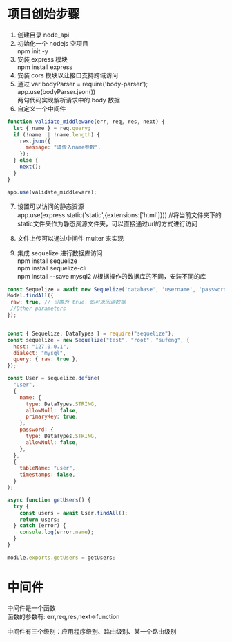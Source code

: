 # 项目创始步骤

1. 创建目录 node_api
2. 初始化一个 nodejs 空项目  
   npm init -y
3. 安装 express 模块  
   npm install express
4. 安装 cors 模块以让接口支持跨域访问
5. 通过
   var bodyParser = require('body-parser');  
    app.use(bodyParser.json())  
    两句代码实现解析请求中的 body 数据
6. 自定义一个中间件

```js
function validate_middleware(err, req, res, next) {
  let { name } = req.query;
  if (!name || !name.length) {
    res.json({
      message: "请传入name参数",
    });
  } else {
    next();
  }
}

app.use(validate_middleware);
```

7. 设置可以访问的静态资源   
app.use(express.static('static',{extensions:['html']}))  //将当前文件夹下的 static文件夹作为静态资源文件夹，可以直接通过url的方式进行访问

8. 文件上传可以通过中间件 multer 来实现

9. 集成 sequelize 进行数据库访问  
npm install sequelize   
npm install sequelize-cli  
npm install --save mysql2  //根据操作的数据库的不同，安装不同的库

```js
const Sequelize = await new Sequelize('database', 'username', 'password', { query: { raw:true } })
Model.findAll({
 raw: true, // 设置为 true，即可返回源数据
 //Other parameters
});


const { Sequelize, DataTypes } = require("sequelize");
const sequelize = new Sequelize("test", "root", "sufeng", {
  host: "127.0.0.1",
  dialect: "mysql",
  query: { raw: true },
});

const User = sequelize.define(
  "User",
  {
    name: {
      type: DataTypes.STRING,
      allowNull: false,
      primaryKey: true,
    },
    password: {
      type: DataTypes.STRING,
      allowNull: false,
    },
  },
  {
    tableName: "user",
    timestamps: false,
  }
);

async function getUsers() {
  try {
    const users = await User.findAll();
    return users;
  } catch (error) {
    console.log(error.name);
  }
}

module.exports.getUsers = getUsers;

```


# 中间件

中间件是一个函数  
函数的参数有: err,req,res,next->function

中间件有三个级别：应用程序级别、路由级别、某一个路由级别
